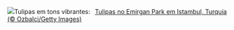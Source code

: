 ![](https://www.bing.com/th?id=OHR.EmirganPark_PT-BR9433604698_UHD.jpg&w=1000)Tulipas em tons vibrantes:&nbsp;&ensp;[Tulipas no Emirgan Park em Istambul, Turquia (© Ozbalci/Getty Images)](https://www.bing.com/th?id=OHR.EmirganPark_PT-BR9433604698_UHD.jpg)
<br><br/>

